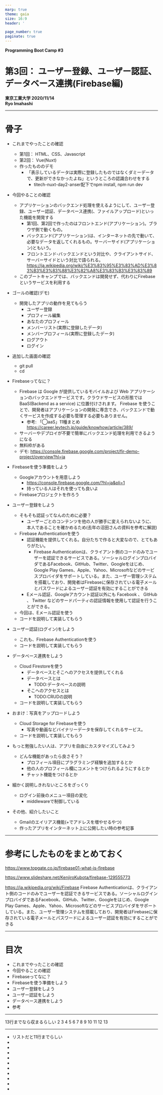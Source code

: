 ```yaml
---
marp: true
theme: gaia
size: 16:9
header: '　　　　　　　　　　　　　　　　　　　　　　　　　　　　　　　　　　　　　Copyright Ryo Imahashi'

page_number: true
paginate: true
---
```


**Programming Boot Camp #3**

# 第3回： ユーザー登録、ユーザー認証、データベース連携(Firebase編)

**東京工業大学 2020/11/14**
　
　
　
　
　
　　　　　　　　　　　　　　　　　　　　　　　　**Ryo Imahashi**

---
<!-- TODO: Delete -->
# 骨子
- これまでやったことの確認
  - 第1回： HTML、CSS、Javascript
  - 第2回： Vue(Nuxt)
  - 作ったもののデモ
    - 「表示しているデータは実際に登録したものではなくダミーデータで、更新ができなかったよね」というところの認識合わせをする
      - titech-nuxt-day2-anser配下でnpm install, npm run dev 
- 今回やることの確認
  - アプリケーションのバックエンド処理を使えるようにして、ユーザー登録、ユーザー認証、データベース連携(、ファイルアップロード)といった機能を開発する
    - 第1回、第2回で作ったのはフロントエンド(アプリケーション)。ブラウザ側で動くもの。
    - バックエンド(アプリケーション)は、インターネットの先で動いて、必要なデータを返してくれるもの。サーバーサイド(アプリケーション)ともいう。
    - フロントエンド-バックエンドという対比や、クライアントサイド、サーバーサイドという対比で語られる。
      https://ja.wikipedia.org/wiki/%E3%83%95%E3%83%AD%E3%83%B3%E3%83%88%E3%82%A8%E3%83%B3%E3%83%89
  - このブートキャンプでは、バックエンドは開発せず、代わりにFirebaseというサービスを利用する
- ゴールの確認(デモ)
  - 開発したアプリの動作を見てもらう
    - ユーザー登録
    - プロフィール編集
    - あなたのプロフィール
    - メンバーリスト(実際に登録したデータ)
    - メンバープロフィール(実際に登録したデータ)
    - ログアウト
    - ログイン
- 追加した画面の確認
  - git pull
  - cd 

- Firebaseってなに？
  - Firebase は Google が提供しているモバイルおよび Web アプリケーションのバックエンドサービスです。クラウドサービスの形態では BaaS(Backend as a service) に位置付けされます。 Firebase を使うことで、開発者はアプリケーションの開発に専念でき、バックエンドで動くサービスを作成する必要も管理する必要もありません。
    - 参考: 「◯aaS」11種まとめ
    https://career.levtech.jp/guide/knowhow/article/389/
  - サーバーやデプロイが不要で簡単にバックエンド処理を利用できるようになる
  - 無料枠がある
  - デモ: https://console.firebase.google.com/project/fir-demo-project/overview?hl=ja
- Firebaseを使う準備をしよう
  - Googleアカウントを用意しよう
    - https://console.firebase.google.com/?hl=ja&pli=1
    - 持っている人はそれを使っても良いよ
  - Firebaseプロジェクトを作ろう
- ユーザー登録をしよう
  - そもそも認証ってなんのために必要？
    - ユーザーごとのコンテンツを他の人が勝手に変えられないように、本人であることを確かめるため(去年の沼田さんの資料を参考に解説)
  - Firebase Authenticationを使う
    - 認証機能を提供してくれる。自分たちで作ると大変なので、とてもありがたい。
      - Firebase Authenticationは、クライアント側のコードのみでユーザーを認証できるサービスである。ソーシャルログインプロバイダであるFacebook、GitHub、Twitter、Googleをはじめ、Google Play Games、Apple、Yahoo、Microsoftなどのサービスプロバイダをサポートしている。また、ユーザー管理システムを搭載しており、開発者はFirebaseに保存されている電子メールとパスワードによるユーザー認証を有効にすることができる
    - Eメール認証、Googleアカウント認証以外にも Facebook 、 GitHub 、 Twitter などのサードパーティの認証情報を使用して認証を行うことができる。
  - 今回は、Eメール認証を使う
  - コードを説明して実装してもらう
- ユーザー認証(ログイン)をしよう
  - これも、Firebase Authenticationを使う
  - コードを説明して実装してもらう
- データベース連携をしよう
  - Cloud Firestoreを使う
    - データベースとそこへのアクセスを提供してくれる
    - データベースとは
      - TODO:データベースの説明
    - そこへのアクセスとは
      - TODO:CRUDの説明
  - コードを説明して実装してもらう
- おまけ：写真をアップロードしよう
  - Cloud Storage for Firebaseを使う
    - 写真や動画などバイナリーデータを保存してくれるサービス。
  - コードを説明して実装してもらう
- もっと勉強したい人は、アプリを自由にカスタマイズしてみよう
  - どんな機能があったら良さそう？
    - プロフィール項目にプラグラミング経験を追加するとか
    - 他の人のプロフィール欄にコメントをつけられるようにするとか
    - チャット機能をつけるとか
- 細かく説明しきれないところをざっくり
  - ログイン前後のメニュー項目の変化
    - middlewareで制御している
- その他、紹介したいこと
  - Gmailのエイリアス機能(+でアドレスを増やせるやつ)
  - 作ったアプリをインターネット上に公開したい時の参考記事
---
<!-- TODO: Delete -->
# 参考にしたものをまとめておく
https://www.topgate.co.jp/firebase01-what-is-firebase

https://www.slideshare.net/KenjiroKubota/firebase-129555773

https://ja.wikipedia.org/wiki/Firebase
Firebase Authenticationは、クライアント側のコードのみでユーザーを認証できるサービスである。ソーシャルログインプロバイダであるFacebook、GitHub、Twitter、Googleをはじめ、Google Play Games、Apple、Yahoo、Microsoftなどのサービスプロバイダをサポートしている。また、ユーザー管理システムを搭載しており、開発者はFirebaseに保存されている電子メールとパスワードによるユーザー認証を有効にすることができる

--- 
# 目次
- これまでやったことの確認
- 今回やることの確認
- Firebaseってなに？
- Firebaseを使う準備をしよう
- ユーザー登録をしよう
- ユーザー認証をしよう
- データベース連携をしよう
- 参考


--- 
13行までなら収まるらしい
2
3
4
5
6
7
8
9
10
11
12
13

--- 
- リストだと11行までらしい
- 
- 
- 
- 
- 
- 
- 
- 
- 
- 